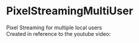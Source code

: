 # PixelStreamingMultiUser
<p>Pixel Streaming for multiple local users
<br>Created in reference to the youtube video:</p> 
